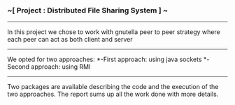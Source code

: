 ### ~[ Project : Distributed File Sharing System ] ~ ###
_________________________________________________________
 

In this project we chose to work with gnutella peer to peer strategy 
where each peer can act as both client and server


_________________________________________________________


We opted for two approaches:
*-First approach: using java sockets 
*-Second approach: using RMI

_________________________________________________________


Two packages are available describing the code and the execution of 
the two approaches.
The report sums up all the work done with more details.
